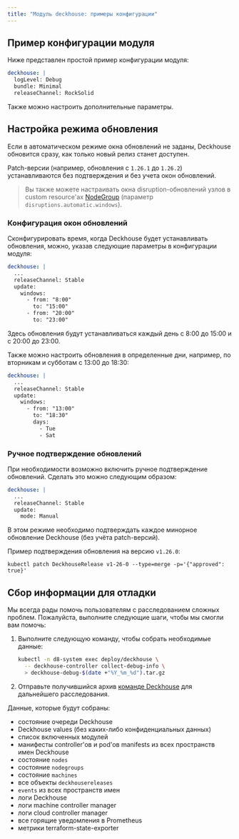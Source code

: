 ```yaml
---
title: "Модуль deckhouse: примеры конфигурации"
---
```


## Пример конфигурации модуля

Ниже представлен простой пример конфигурации модуля:

```yaml
deckhouse: |
  logLevel: Debug
  bundle: Minimal
  releaseChannel: RockSolid
```

Также можно настроить дополнительные параметры.

## Настройка режима обновления

Если в автоматическом режиме окна обновлений не заданы, Deckhouse обновится сразу, как только новый релиз станет доступен.

Patch-версии (например, обновления с `1.26.1` до `1.26.2`) устанавливаются без подтверждения и без учета окон обновлений.

> Вы также можете настраивать окна disruption-обновлений узлов в custom resource'ах [NodeGroup](../../modules/040-node-manager/cr.html#nodegroup) (параметр `disruptions.automatic.windows`).

### Конфигурация окон обновлений

Сконфигурировать время, когда Deckhouse будет устанавливать обновления, можно, указав следующие параметры в конфигурации модуля:

```yaml
deckhouse: |
  ...
  releaseChannel: Stable
  update:
    windows: 
      - from: "8:00"
        to: "15:00"
      - from: "20:00"
        to: "23:00"
```

Здесь обновления будут устанавливаться каждый день с 8:00 до 15:00 и с 20:00 до 23:00.

Также можно настроить обновления в определенные дни, например, по вторникам и субботам с 13:00 до 18:30:

```yaml
deckhouse: |
  ...
  releaseChannel: Stable
  update:
    windows: 
      - from: "13:00"
        to: "18:30"
        days:
          - Tue
          - Sat
```

### Ручное подтверждение обновлений

При необходимости возможно включить ручное подтверждение обновлений. Сделать это можно следующим образом:

```yaml
deckhouse: |
  ...
  releaseChannel: Stable
  update:
    mode: Manual
```

В этом режиме необходимо подтверждать каждое минорное обновление Deckhouse (без учёта patch-версий).

Пример подтверждения обновления на версию `v1.26.0`:

```shell
kubectl patch DeckhouseRelease v1-26-0 --type=merge -p='{"approved": true}'
```

## Сбор информации для отладки

Мы всегда рады помочь пользователям с расследованием сложных проблем. Пожалуйста, выполните следующие шаги, чтобы мы смогли вам помочь:

1. Выполните следующую команду, чтобы собрать необходимые данные:

   ```sh
   kubectl -n d8-system exec deploy/deckhouse \
     -- deckhouse-controller collect-debug-info \
     > deckhouse-debug-$(date +"%Y_%m_%d").tar.gz
   ```

2. Отправьте получившийся архив [команде Deckhouse](https://github.com/deckhouse/deckhouse/issues/new/choose) для дальнейшего расследования.

Данные, которые будут собраны:
* состояние очереди Deckhouse
* Deckhouse values (без каких-либо конфиденциальных данных)
* список включенных модулей
* манифесты controller'ов и pod'ов manifests из всех пространств имен Deckhouse
* состояние `nodes`
* состояние `nodegroups`
* состояние `machines`
* все объекты `deckhousereleases`
* `events` из всех пространств имен
* логи Deckhouse
* логи machine controller manager
* логи cloud controller manager
* все горящие уведомления в Prometheus
* метрики terraform-state-exporter
